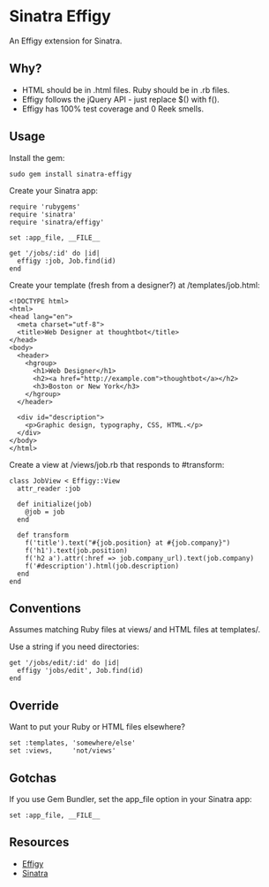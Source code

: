 Sinatra Effigy
==============

An Effigy extension for Sinatra.

Why?
----

* HTML should be in .html files. Ruby should be in .rb files.
* Effigy follows the jQuery API - just replace $() with f().
* Effigy has 100% test coverage and 0 Reek smells.

Usage
-----

Install the gem:

    sudo gem install sinatra-effigy

Create your Sinatra app:

    require 'rubygems'
    require 'sinatra'
    require 'sinatra/effigy'

    set :app_file, __FILE__

    get '/jobs/:id' do |id|
      effigy :job, Job.find(id)
    end

Create your template (fresh from a designer?) at /templates/job.html:

    <!DOCTYPE html>
    <html>
    <head lang="en">
      <meta charset="utf-8">
      <title>Web Designer at thoughtbot</title>
    </head>
    <body>
      <header>
        <hgroup>
          <h1>Web Designer</h1>
          <h2><a href="http://example.com">thoughtbot</a></h2>
          <h3>Boston or New York</h3>
        </hgroup>
      </header>

      <div id="description">
        <p>Graphic design, typography, CSS, HTML.</p>
      </div>
    </body>
    </html>

Create a view at /views/job.rb that responds to #transform:

    class JobView < Effigy::View
      attr_reader :job

      def initialize(job)
        @job = job
      end

      def transform
        f('title').text("#{job.position} at #{job.company}")
        f('h1').text(job.position)
        f('h2 a').attr(:href => job.company_url).text(job.company)
        f('#description').html(job.description)
      end
    end

Conventions
-----------

Assumes matching Ruby files at views/ and HTML files at templates/.

Use a string if you need directories:

    get '/jobs/edit/:id' do |id|
      effigy 'jobs/edit', Job.find(id)
    end

Override
--------

Want to put your Ruby or HTML files elsewhere?

    set :templates, 'somewhere/else'
    set :views,     'not/views'

Gotchas
-------

If you use Gem Bundler, set the app_file option in your Sinatra app:

    set :app_file, __FILE__

Resources
---------

* [Effigy](http://github.com/jferris/effigy)
* [Sinatra](http://sinatrarb.com)
